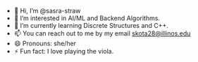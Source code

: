 - 👋 Hi, I’m @sasra-straw
- 👀 I’m interested in AI/ML and Backend Algorithms.
- 🌱 I’m currently learning Discrete Structures and C++.
- 📫 You can reach out to me by my email skota28@illinos.edu
- 😄 Pronouns: she/her
- ⚡ Fun fact: I love playing the viola.

<!---
sasra-straw/sasra-straw is a ✨ special ✨ repository because its `README.md` (this file) appears on your GitHub profile.
You can click the Preview link to take a look at your changes.
--->
